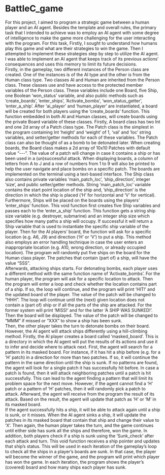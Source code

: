 # BattleC_game  
For this project, I aimed to program a strategic game between a human player and an AI agent. Besides the template and overall rules, the primary task that I intended to achieve was to employ an AI agent with some degree of intelligence to make the game more challenging for the user interacting with the program. For this task, Firstly, I sought to understand how humans play this game and what are their strategies to win the game. Then I attempted to implement these strategies step by step to utilize the AI agent. I was able to implement an AI agent that keeps track of its previous actions’ consequences and uses this memory to limit its future decisions.  
Firstly, in the gameplay, two different instances of the Person class are created. One of the instances is of the AI type and the other is from the Human class type. Two classes AI and Human are inherited from the Person class. These classes use and have access to the protected member variables of the Person class. These variables include one Board, five Ship, one Boolean ‘won_status’ variable, and also public methods such as ‘create_boards’, ’enter_ships’, ‘Activate_bombs’, ‘won_status_getter’, ‘enter_a_ship’. After ‘ai_player’ and ‘human_player’ are instantiated, a board will be created for both players using the ‘create_boards’ function. This function embedded in both AI and Human classes, will create boards using the private Board variable of these classes. Firstly, A board class has two Int and one 2d array of a Patch class type. The Patch class is the simplest in the program containing Int ‘height’ and ‘weight’ of 1, ‘val’ and ‘loc’ string variables, and setter/getter methods for each of these variables. The Patch class can also be thought of as a bomb to be detonated later. When creating boards, the Board class makes a 2d array of 10x10 Patches with default value “---”. The value of a patch will change in case it contains a ship or has been used in a (un)successful attack. When displaying boards, a column of letters from A to J and a row of numbers from 1 to 9 will also be printed to help the user navigate and place bombs on a specific patch. The boards are implemented on the terminal using a text-based interface. The Ship class also contains private variables ‘main_patch_loc’, ’ship_direction’, integer ‘size’, and public setter/getter methods. String ‘main_patch_loc’ variable contains the start point location of the ship and, ’ship_direction’ is the direction in which the ship is placed (‘H’ for horizontal and ‘V’ for vertical).  
Furthermore, Ships will be placed on the boards using the players’ ’enter_ships’ function. This void function first creates five Ship variables and passes each to the ‘enter_a_ship’ function. This function gets a string ship size variable (e.g. destroyer, submarine) and an integer ship size which specifies how many paths a ship will occupy. If successful it will return a Ship variable that is used to instantiate the specific ship variable of the player. Then for the AI players’ board, the function will ask for a specific location (e.g. A6, J9) and direction (‘H’ or ‘V’) to put a ship. This method also employs an error handling technique in case the user enters an inappropriate location (e.g. A10, wrong direction, or already occupied location). The program will randomly put five ships on the board for the Human class player. The patches that contain (part of) a ship, will have the value “SSS”.  
Afterwards, attacking ships starts. For detonating bombs, each player uses a different method with the same function name of ‘Activate_bombs’. For the human player, the program will ask for a specific location to attack. Then the program will enter a loop and check whether the location contains part of a ship. If so, the loop will continue, and the program will print ‘HIT!’ and the updated board of the player. The value of the patch will be changed to “HHH”. The loop will continue until the (next) given location does not contain a (part of) ship or if all the parts of the ship are attacked. For the former system will print ‘MISS!’ and for the latter ‘A SHIP WAS SUNKED!’. Then the board will be displayed. The value of the patch will be changed to “MMM” if missed or “XXX” to show a ship has been sunk.  
Then, the other player takes the turn to detonate bombs on their board. However, the AI agent will attack ships differently using a hill-climbing method. Firstly, the AI player creates a board called ‘masked_board’. This is a directory in which the AI agent will put the results of its actions and use it to infer and decide where to attack next. First, the agent will search for a pattern in its masked board. For instance, if it has hit a ship before (e.g. for a ‘H’ patch) in a direction for more than two patches. If so, it will continue the pattern in the same direction until the ship is sunk. If no patterns are found, the agent will look for a single patch it has successfully hit before. In case a patch is found, then it will attack neighboring patches until a patch is hit successfully. This can lead to the agent finding a pattern that will limit its problem space for the next move. However, if the agent cannot find a ‘H’ patch or a pattern of ‘H’ patches, then it will randomly pick a patch to attack. Afterward, the agent will receive from the program the result of its attack. Based on the result, the agent will update that patch as ‘H’ or ‘M’ in its masked board.  
If the agent successfully hits a ship, it will be able to attack again until a ship is sunk, or it misses. When the AI agent sinks a ship, it will update the patches in its masked board that contain that ship and change their value to ‘X’. Then again, the human player takes the turn, and the game continues until either side has sunk all the ships and therefore, won the game. In addition, both players check if a ship is sunk using the ‘Sunk_check’ after each attack and turn. This void function receives a ship pointer and updates that ship’s status. This will be used in each iteration of the gameplay’s loop to check all the ships in a player’s boards are sunk. In that case, the player will become the winner of the game, and the program will print which player has won the game. In each iteration, the program shows the player’s (covered) board and how many ships each player has sunk.
